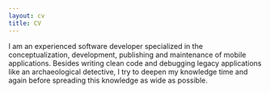 ```yaml
---
layout: cv
title: CV
---
```


I am an experienced software developer specialized in the conceptualization, development, publishing and maintenance of mobile applications. Besides writing clean code and debugging legacy applications like an archaeological detective, I try to deepen my knowledge time and again before spreading this knowledge as wide as possible.
